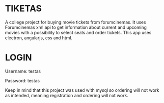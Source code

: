# TIKETAS
A college project for buying movie tickets from forumcinemas. It uses Forumcinemas xml api to get information about current and upcoming movies with a possibility to select seats and order tickets. This app uses electron, angularjs, css and html.

# LOGIN
Username: testas

Password: testas

Keep in mind that this project was used with mysql so ordering will not work as intended, meaning registration and ordering will not work.
